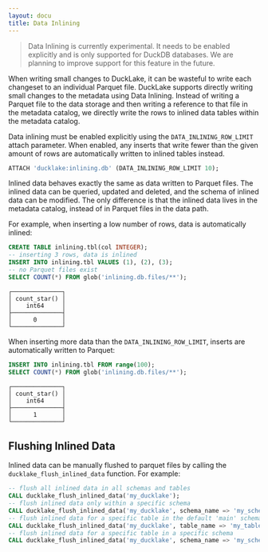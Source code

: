 ```yaml
---
layout: docu
title: Data Inlining
---
```


> Data Inlining is currently experimental. It needs to be enabled explicitly and is only supported for DuckDB databases. We are planning to improve support for this feature in the future.

When writing small changes to DuckLake, it can be wasteful to write each changeset to an individual Parquet file.
DuckLake supports directly writing small changes to the metadata using Data Inlining.
Instead of writing a Parquet file to the data storage and then writing a reference to that file in the metadata catalog, we directly write the rows to inlined data tables within the metadata catalog.

Data inlining must be enabled explicitly using the `DATA_INLINING_ROW_LIMIT` attach parameter.
When enabled, any inserts that write fewer than the given amount of rows are automatically written to inlined tables instead.

```sql
ATTACH 'ducklake:inlining.db' (DATA_INLINING_ROW_LIMIT 10);
```

Inlined data behaves exactly the same as data written to Parquet files.
The inlined data can be queried, updated and deleted, and the schema of inlined data can be modified.
The only difference is that the inlined data lives in the metadata catalog, instead of in Parquet files in the data path.

For example, when inserting a low number of rows, data is automatically inlined:

```sql
CREATE TABLE inlining.tbl(col INTEGER);
-- inserting 3 rows, data is inlined
INSERT INTO inlining.tbl VALUES (1), (2), (3);
-- no Parquet files exist
SELECT COUNT(*) FROM glob('inlining.db.files/**');
```
```text
┌──────────────┐
│ count_star() │
│    int64     │
├──────────────┤
│      0       │
└──────────────┘
```

When inserting more data than the `DATA_INLINING_ROW_LIMIT`, inserts are automatically written to Parquet:

```sql
INSERT INTO inlining.tbl FROM range(100);
SELECT COUNT(*) FROM glob('inlining.db.files/**');
```
```text
┌──────────────┐
│ count_star() │
│    int64     │
├──────────────┤
│      1       │
└──────────────┘
```

## Flushing Inlined Data

Inlined data can be manually flushed to parquet files by calling the `ducklake_flush_inlined_data` function. For example:

```sql
-- flush all inlined data in all schemas and tables
CALL ducklake_flush_inlined_data('my_ducklake');
-- flush inlined data only within a specific schema
CALL ducklake_flush_inlined_data('my_ducklake', schema_name => 'my_schema');
-- flush inlined data for a specific table in the default 'main' schema
CALL ducklake_flush_inlined_data('my_ducklake', table_name => 'my_table');
-- flush inlined data for a specific table in a specific schema
CALL ducklake_flush_inlined_data('my_ducklake', schema_name => 'my_schema', table_name => 'my_table');
```

